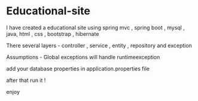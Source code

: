# Educational-site
I have created a educational site using spring mvc , spring boot , mysql , java, html , css , bootstrap , hibernate



There several layers - controller , service , entity , repository and exception

Assumptions - Global exceptions will handle runtimeexception 





add your database properties in application.properties file 

after that run it !

enjoy
